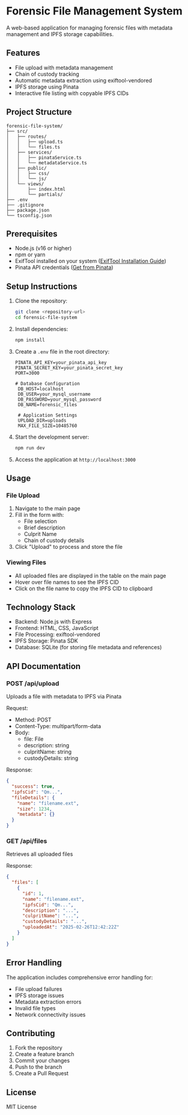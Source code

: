 # Forensic File Management System

A web-based application for managing forensic files with metadata management and IPFS storage capabilities.

## Features

- File upload with metadata management
- Chain of custody tracking
- Automatic metadata extraction using exiftool-vendored
- IPFS storage using Pinata
- Interactive file listing with copyable IPFS CIDs

## Project Structure

```
forensic-file-system/
├── src/
│   ├── routes/
│   │   ├── upload.ts
│   │   └── files.ts
│   ├── services/
│   │   ├── pinataService.ts
│   │   └── metadataService.ts
│   ├── public/
│   │   ├── css/
│   │   └── js/
│   └── views/
│       ├── index.html
│       └── partials/
├── .env
├── .gitignore
├── package.json
└── tsconfig.json
```

## Prerequisites

- Node.js (v16 or higher)
- npm or yarn
- ExifTool installed on your system ([ExifTool Installation Guide](https://exiftool.org/install.html))
- Pinata API credentials ([Get from Pinata](https://app.pinata.cloud/))

## Setup Instructions

1. Clone the repository:
   ```bash
   git clone <repository-url>
   cd forensic-file-system
   ```

2. Install dependencies:
   ```bash
   npm install
   ```

3. Create a `.env` file in the root directory:
   ```env
   PINATA_API_KEY=your_pinata_api_key
   PINATA_SECRET_KEY=your_pinata_secret_key
   PORT=3000
   
   # Database Configuration
    DB_HOST=localhost
    DB_USER=your_mysql_username
    DB_PASSWORD=your_mysql_password
    DB_NAME=forensic_files
    
    # Application Settings
    UPLOAD_DIR=uploads
    MAX_FILE_SIZE=10485760
   ```

4. Start the development server:
   ```bash
   npm run dev
   ```

5. Access the application at `http://localhost:3000`

## Usage

### File Upload
1. Navigate to the main page
2. Fill in the form with:
   - File selection
   - Brief description
   - Culprit Name
   - Chain of custody details
3. Click "Upload" to process and store the file

### Viewing Files
- All uploaded files are displayed in the table on the main page
- Hover over file names to see the IPFS CID
- Click on the file name to copy the IPFS CID to clipboard

## Technology Stack

- Backend: Node.js with Express
- Frontend: HTML, CSS, JavaScript
- File Processing: exiftool-vendored
- IPFS Storage: Pinata SDK
- Database: SQLite (for storing file metadata and references)

## API Documentation

### POST /api/upload
Uploads a file with metadata to IPFS via Pinata

Request:
- Method: POST
- Content-Type: multipart/form-data
- Body:
  - file: File
  - description: string
  - culpritName: string
  - custodyDetails: string

Response:
```json
{
  "success": true,
  "ipfsCid": "Qm...",
  "fileDetails": {
    "name": "filename.ext",
    "size": 1234,
    "metadata": {}
  }
}
```

### GET /api/files
Retrieves all uploaded files

Response:
```json
{
  "files": [
    {
      "id": 1,
      "name": "filename.ext",
      "ipfsCid": "Qm...",
      "description": "...",
      "culpritName": "...",
      "custodyDetails": "...",
      "uploadedAt": "2025-02-26T12:42:22Z"
    }
  ]
}
```

## Error Handling

The application includes comprehensive error handling for:
- File upload failures
- IPFS storage issues
- Metadata extraction errors
- Invalid file types
- Network connectivity issues

## Contributing

1. Fork the repository
2. Create a feature branch
3. Commit your changes
4. Push to the branch
5. Create a Pull Request

## License

MIT License
